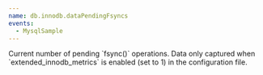 ```yaml
---
name: db.innodb.dataPendingFsyncs
events:
  - MysqlSample
---
```


Current number of pending \`fsync()\` operations. Data only captured when \`extended\_innodb\_metrics\` is enabled (set to 1) in the configuration file.